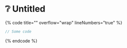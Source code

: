 # ❔ Untitled

{% code title="" overflow="wrap" lineNumbers="true" %}
```jsx
// Some code
```
{% endcode %}
